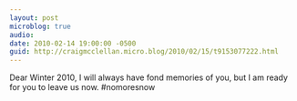 ```yaml
---
layout: post
microblog: true
audio: 
date: 2010-02-14 19:00:00 -0500
guid: http://craigmcclellan.micro.blog/2010/02/15/t9153077222.html
---
```

Dear Winter 2010, I will always have fond memories of you, but I am ready for you to leave us now. #nomoresnow

